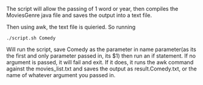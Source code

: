 The script will allow the passing of 1 word or year, then compiles the MoviesGenre java file and saves the output into a text file.

Then using awk, the text file is quieried.  So running

```
./script.sh Comedy
```

Will run the script, save Comedy as the parameter in name parameter(as its the first and only parameter passed in, its $1) then run an if statement.  If no argument is passed, it will fail and exit.  If it does, it runs the awk command against the movies_list.txt and saves the output as result.Comedy.txt, or the name of whatever argument you passed in.
